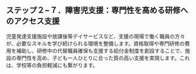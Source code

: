 ## ステップ２−７．障害児支援：専門性を高める研修へのアクセス支援

児童発達支援施設や放課後等デイサービスなど、支援の現場で働く職員の方々が、必要なスキルを学び続けられる環境を整備します。資格取得や専門研修の費用を補助し、研修中の代替職員確保も支援する給付金制度を創設することで、施設の専門性を高め、子ども一人ひとりに合った質の高い支援を実現します。これは、学校等の負担軽減にも繋がります。